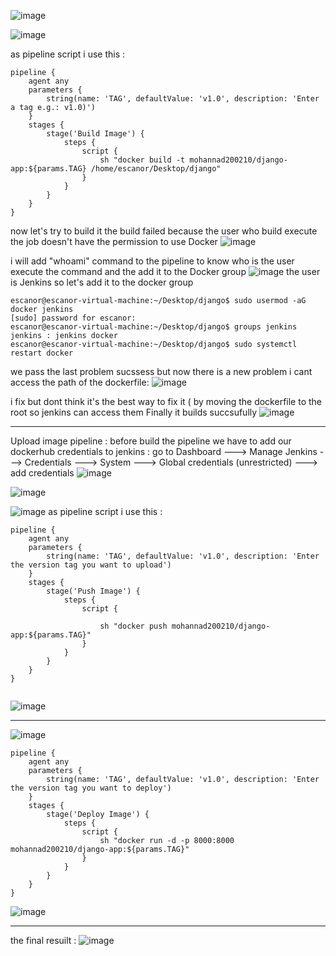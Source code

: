 ![image](https://github.com/mohannad200210/Sitech-Internship/assets/95110750/1f6892ba-cfa3-4351-865c-390e94794d8d)

![image](https://github.com/mohannad200210/Sitech-Internship/assets/95110750/f3586499-1d88-4b8c-a33d-d8a6a7de15cd)

as pipeline script i use this : 
```
pipeline {
    agent any
    parameters {
        string(name: 'TAG', defaultValue: 'v1.0', description: 'Enter a tag e.g.: v1.0)')
    }
    stages {
        stage('Build Image') {
            steps {
                script {
                    sh "docker build -t mohannad200210/django-app:${params.TAG} /home/escanor/Desktop/django"
                }
            }
        }
    }
}
```
now let's try to build it 
the build failed because the user who build execute the job doesn't have the permission to use Docker 
![image](https://github.com/mohannad200210/Sitech-Internship/assets/95110750/e8742c83-bb77-4a1d-a751-b7cffc6926e6)

i will add "whoami" command to the pipeline to know who is the user execute the command and the add it to the Docker group
![image](https://github.com/mohannad200210/Sitech-Internship/assets/95110750/3b10e0a0-14fe-48dc-b47e-ad958b3c3557)
the user is Jenkins so let's add it to the docker group
```
escanor@escanor-virtual-machine:~/Desktop/django$ sudo usermod -aG docker jenkins      
[sudo] password for escanor: 
escanor@escanor-virtual-machine:~/Desktop/django$ groups jenkins
jenkins : jenkins docker
escanor@escanor-virtual-machine:~/Desktop/django$ sudo systemctl restart docker
```
we pass the last problem sucssess but now there is a new problem i cant access the path of the dockerfile: 
![image](https://github.com/mohannad200210/Sitech-Internship/assets/95110750/71234fcb-8983-45b4-bc73-9a97814cb229)

i fix but dont think it's the best way to fix it ( by moving the dockerfile to the root so jenkins can access them 
Finally it builds succsufully 
![image](https://github.com/mohannad200210/Sitech-Internship/assets/95110750/ff48735e-c0e9-4fcb-ad42-a3f4afaace42)

_______________________________________________________________________________________
Upload image pipeline : 
before build the pipeline we have to add our dockerhub credentials to jenkins :
go to     Dashboard ---> Manage Jenkins ---> Credentials ---> System ---> Global credentials (unrestricted) ---> add credentials 
![image](https://github.com/mohannad200210/Sitech-Internship/assets/95110750/9b9bdbeb-52ea-435d-b436-f8bc4a3b8cef)


![image](https://github.com/mohannad200210/Sitech-Internship/assets/95110750/a5ade1df-1842-4def-91d7-8ce8cd1bf71f)

![image](https://github.com/mohannad200210/Sitech-Internship/assets/95110750/5f4d0bf1-b736-4b7f-a194-b316b6403d4b)
as pipeline script i use this : 
```
pipeline {
    agent any
    parameters {
        string(name: 'TAG', defaultValue: 'v1.0', description: 'Enter the version tag you want to upload')
    }
    stages {
        stage('Push Image') {
            steps {
                script {
                   
                    sh "docker push mohannad200210/django-app:${params.TAG}"
                }
            }
        }
    }
}


```
![image](https://github.com/mohannad200210/Sitech-Internship/assets/95110750/60756f75-93ef-4ed5-aa7e-16a48c651676)

-------------------------------------------------------------
![image](https://github.com/mohannad200210/Sitech-Internship/assets/95110750/81606962-e54f-4e97-ad69-f0ed9ca59d1f)

```
pipeline {
    agent any
    parameters {
        string(name: 'TAG', defaultValue: 'v1.0', description: 'Enter the version tag you want to deploy')
    }
    stages {
        stage('Deploy Image') {
            steps {
                script {
                    sh "docker run -d -p 8000:8000 mohannad200210/django-app:${params.TAG}"
                }
            }
        }
    }
}
```
![image](https://github.com/mohannad200210/Sitech-Internship/assets/95110750/2d5b22e0-0b65-4e42-94f8-4e52adfb85e2)


-------------------------------
the final resuilt :
![image](https://github.com/mohannad200210/Sitech-Internship/assets/95110750/d58f86cb-ef0b-4860-9efc-28b6ec695a7e)

